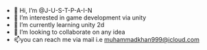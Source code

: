 - 👋 Hi, I’m @J-U-S-T-P-A-I-N
- 👀 I’m interested in game development via unity
- 🌱 I’m currently learning unity 2d
- 💞️ I’m looking to collaborate on any idea 
- 📫you can reach me via mail i.e muhammadkhan999@icloud.com

<!---
J-U-S-T-P-A-I-N/J-U-S-T-P-A-I-N is a ✨ special ✨ repository because its `README.md` (this file) appears on your GitHub profile.
You can click the Preview link to take a look at your changes.
--->
